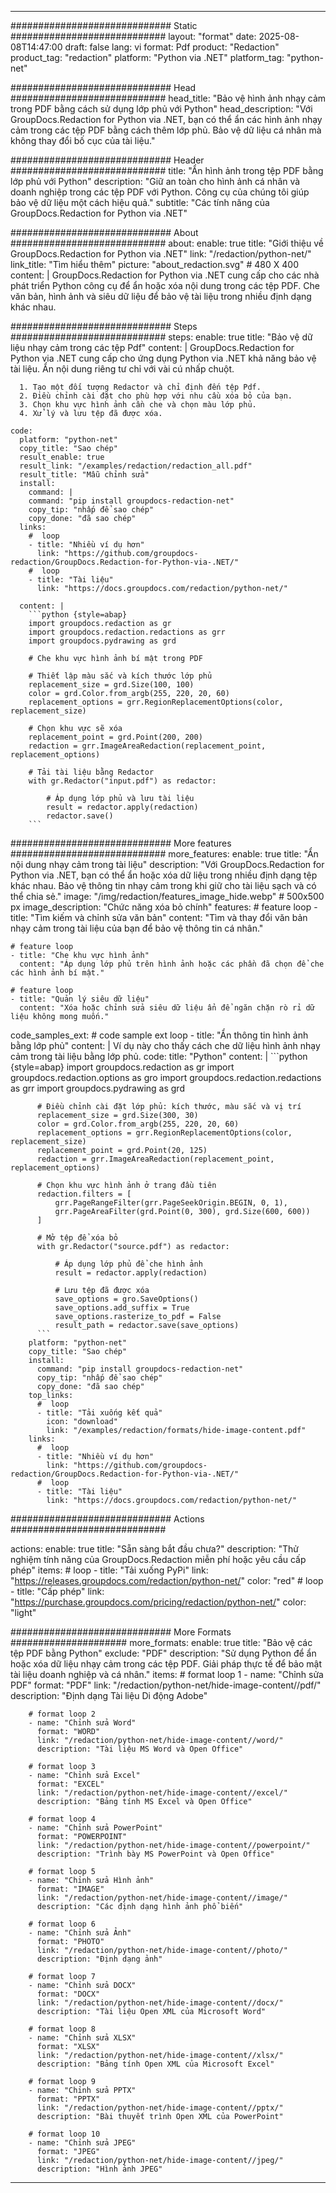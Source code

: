 
---
############################# Static ############################
layout: "format"
date:  2025-08-08T14:47:00
draft: false
lang: vi
format: Pdf
product: "Redaction"
product_tag: "redaction"
platform: "Python via .NET"
platform_tag: "python-net"

############################# Head ############################
head_title: "Bảo vệ hình ảnh nhạy cảm trong PDF bằng cách sử dụng lớp phủ với Python"
head_description: "Với GroupDocs.Redaction for Python via .NET, bạn có thể ẩn các hình ảnh nhạy cảm trong các tệp PDF bằng cách thêm lớp phủ. Bảo vệ dữ liệu cá nhân mà không thay đổi bố cục của tài liệu."

############################# Header ############################
title: "Ẩn hình ảnh trong tệp PDF bằng lớp phủ với Python" 
description: "Giữ an toàn cho hình ảnh cá nhân và doanh nghiệp trong các tệp PDF với Python. Công cụ của chúng tôi giúp bảo vệ dữ liệu một cách hiệu quả."
subtitle: "Các tính năng của GroupDocs.Redaction for Python via .NET" 

############################# About ############################
about:
    enable: true
    title: "Giới thiệu về GroupDocs.Redaction for Python via .NET"
    link: "/redaction/python-net/"
    link_title: "Tìm hiểu thêm"
    picture: "about_redaction.svg" # 480 X 400
    content: |
       GroupDocs.Redaction for Python via .NET cung cấp cho các nhà phát triển Python công cụ để ẩn hoặc xóa nội dung trong các tệp PDF. Che văn bản, hình ảnh và siêu dữ liệu để bảo vệ tài liệu trong nhiều định dạng khác nhau.

############################# Steps ############################
steps:
    enable: true
    title: "Bảo vệ dữ liệu nhạy cảm trong các tệp Pdf"
    content: |
      GroupDocs.Redaction for Python via .NET cung cấp cho ứng dụng Python via .NET khả năng bảo vệ tài liệu. Ẩn nội dung riêng tư chỉ với vài cú nhấp chuột.
      
      1. Tạo một đối tượng Redactor và chỉ định đến tệp Pdf.
      2. Điều chỉnh cài đặt cho phù hợp với nhu cầu xóa bỏ của bạn.
      3. Chọn khu vực hình ảnh cần che và chọn màu lớp phủ.
      4. Xử lý và lưu tệp đã được xóa.
   
    code:
      platform: "python-net"
      copy_title: "Sao chép"
      result_enable: true
      result_link: "/examples/redaction/redaction_all.pdf"
      result_title: "Mẫu chỉnh sửa"
      install:
        command: |
        command: "pip install groupdocs-redaction-net"
        copy_tip: "nhấp để sao chép"
        copy_done: "đã sao chép"
      links:
        #  loop
        - title: "Nhiều ví dụ hơn"
          link: "https://github.com/groupdocs-redaction/GroupDocs.Redaction-for-Python-via-.NET/"
        #  loop
        - title: "Tài liệu"
          link: "https://docs.groupdocs.com/redaction/python-net/"
          
      content: |
        ```python {style=abap}
        import groupdocs.redaction as gr
        import groupdocs.redaction.redactions as grr
        import groupdocs.pydrawing as grd

        # Che khu vực hình ảnh bí mật trong PDF

        # Thiết lập màu sắc và kích thước lớp phủ
        replacement_size = grd.Size(100, 100)
        color = grd.Color.from_argb(255, 220, 20, 60)
        replacement_options = grr.RegionReplacementOptions(color, replacement_size)

        # Chọn khu vực sẽ xóa
        replacement_point = grd.Point(200, 200)
        redaction = grr.ImageAreaRedaction(replacement_point, replacement_options)
                
        # Tải tài liệu bằng Redactor
        with gr.Redactor("input.pdf") as redactor:

            # Áp dụng lớp phủ và lưu tài liệu
            result = redactor.apply(redaction)
            redactor.save()
        ```            


############################# More features ############################
more_features:
  enable: true
  title: "Ẩn nội dung nhạy cảm trong tài liệu"
  description: "Với GroupDocs.Redaction for Python via .NET, bạn có thể ẩn hoặc xóa dữ liệu trong nhiều định dạng tệp khác nhau. Bảo vệ thông tin nhạy cảm trong khi giữ cho tài liệu sạch và có thể chia sẻ."
  image: "/img/redaction/features_image_hide.webp" # 500x500 px
  image_description: "Chức năng xóa bỏ chính"
  features:
    # feature loop
    - title: "Tìm kiếm và chỉnh sửa văn bản"
      content: "Tìm và thay đổi văn bản nhạy cảm trong tài liệu của bạn để bảo vệ thông tin cá nhân."

    # feature loop
    - title: "Che khu vực hình ảnh"
      content: "Áp dụng lớp phủ trên hình ảnh hoặc các phần đã chọn để che các hình ảnh bí mật."

    # feature loop
    - title: "Quản lý siêu dữ liệu"
      content: "Xóa hoặc chỉnh sửa siêu dữ liệu ẩn để ngăn chặn rò rỉ dữ liệu không mong muốn."
      
  code_samples_ext:
    # code sample ext loop
    - title: "Ẩn thông tin hình ảnh bằng lớp phủ"
      content: |
        Ví dụ này cho thấy cách che dữ liệu hình ảnh nhạy cảm trong tài liệu bằng lớp phủ.
      code:
        title: "Python"
        content: |
          ```python {style=abap}
          import groupdocs.redaction as gr
          import groupdocs.redaction.options as gro
          import groupdocs.redaction.redactions as grr
          import groupdocs.pydrawing as grd

          # Điều chỉnh cài đặt lớp phủ: kích thước, màu sắc và vị trí
          replacement_size = grd.Size(300, 30)
          color = grd.Color.from_argb(255, 220, 20, 60)
          replacement_options = grr.RegionReplacementOptions(color, replacement_size)
          replacement_point = grd.Point(20, 125)
          redaction = grr.ImageAreaRedaction(replacement_point, replacement_options)

          # Chọn khu vực hình ảnh ở trang đầu tiên
          redaction.filters = [
              grr.PageRangeFilter(grr.PageSeekOrigin.BEGIN, 0, 1),
              grr.PageAreaFilter(grd.Point(0, 300), grd.Size(600, 600))
          ]

          # Mở tệp để xóa bỏ
          with gr.Redactor("source.pdf") as redactor:

              # Áp dụng lớp phủ để che hình ảnh
              result = redactor.apply(redaction)

              # Lưu tệp đã được xóa
              save_options = gro.SaveOptions()
              save_options.add_suffix = True
              save_options.rasterize_to_pdf = False
              result_path = redactor.save(save_options)
          ```
        platform: "python-net"
        copy_title: "Sao chép"
        install:
          command: "pip install groupdocs-redaction-net"
          copy_tip: "nhấp để sao chép"
          copy_done: "đã sao chép"
        top_links:
          #  loop
          - title: "Tải xuống kết quả"
            icon: "download"
            link: "/examples/redaction/formats/hide-image-content.pdf"
        links:
          #  loop
          - title: "Nhiều ví dụ hơn"
            link: "https://github.com/groupdocs-redaction/GroupDocs.Redaction-for-Python-via-.NET/"
          #  loop
          - title: "Tài liệu"
            link: "https://docs.groupdocs.com/redaction/python-net/"


############################# Actions ############################

actions:
  enable: true
  title: "Sẵn sàng bắt đầu chưa?"
  description: "Thử nghiệm tính năng của GroupDocs.Redaction miễn phí hoặc yêu cầu cấp phép"
  items:
    #  loop
    - title: "Tải xuống PyPi"
      link: "https://releases.groupdocs.com/redaction/python-net/"
      color: "red"
        #  loop
    - title: "Cấp phép"
      link: "https://purchase.groupdocs.com/pricing/redaction/python-net/"
      color: "light"


############################# More Formats #####################
more_formats:
    enable: true
    title: "Bảo vệ các tệp PDF bằng Python"
    exclude: "PDF"
    description: "Sử dụng Python để ẩn hoặc xóa dữ liệu nhạy cảm trong các tệp PDF. Giải pháp thực tế để bảo mật tài liệu doanh nghiệp và cá nhân."
    items: 
        # format loop 1
        - name: "Chỉnh sửa PDF"
          format: "PDF"
          link: "/redaction/python-net/hide-image-content//pdf/"
          description: "Định dạng Tài liệu Di động Adobe"

        # format loop 2
        - name: "Chỉnh sửa Word"
          format: "WORD"
          link: "/redaction/python-net/hide-image-content//word/"
          description: "Tài liệu MS Word và Open Office"
          
        # format loop 3
        - name: "Chỉnh sửa Excel"
          format: "EXCEL"
          link: "/redaction/python-net/hide-image-content//excel/"
          description: "Bảng tính MS Excel và Open Office"

        # format loop 4
        - name: "Chỉnh sửa PowerPoint"
          format: "POWERPOINT"
          link: "/redaction/python-net/hide-image-content//powerpoint/"
          description: "Trình bày MS PowerPoint và Open Office"

        # format loop 5
        - name: "Chỉnh sửa Hình ảnh"
          format: "IMAGE"
          link: "/redaction/python-net/hide-image-content//image/"
          description: "Các định dạng hình ảnh phổ biến"

        # format loop 6
        - name: "Chỉnh sửa Ảnh"
          format: "PHOTO"
          link: "/redaction/python-net/hide-image-content//photo/"
          description: "Định dạng ảnh"

        # format loop 7
        - name: "Chỉnh sửa DOCX"
          format: "DOCX"
          link: "/redaction/python-net/hide-image-content//docx/"
          description: "Tài liệu Open XML của Microsoft Word"
          
        # format loop 8
        - name: "Chỉnh sửa XLSX"
          format: "XLSX"
          link: "/redaction/python-net/hide-image-content//xlsx/"
          description: "Bảng tính Open XML của Microsoft Excel"
          
        # format loop 9
        - name: "Chỉnh sửa PPTX"
          format: "PPTX"
          link: "/redaction/python-net/hide-image-content//pptx/"
          description: "Bài thuyết trình Open XML của PowerPoint"

        # format loop 10
        - name: "Chỉnh sửa JPEG"
          format: "JPEG"
          link: "/redaction/python-net/hide-image-content//jpeg/"
          description: "Hình ảnh JPEG"


---